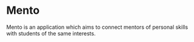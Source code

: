 # Mento
Mento is an application which aims to connect mentors of personal skills with students of the same interests. 
